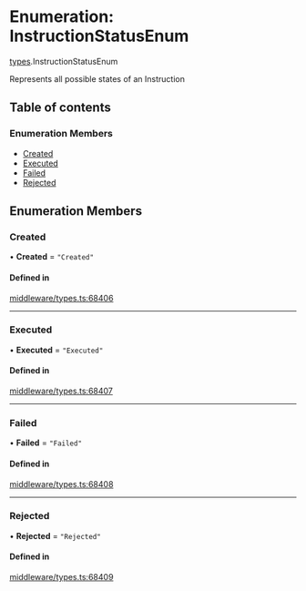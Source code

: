 # Enumeration: InstructionStatusEnum

[types](../wiki/types).InstructionStatusEnum

Represents all possible states of an Instruction

## Table of contents

### Enumeration Members

- [Created](../wiki/types.InstructionStatusEnum#created)
- [Executed](../wiki/types.InstructionStatusEnum#executed)
- [Failed](../wiki/types.InstructionStatusEnum#failed)
- [Rejected](../wiki/types.InstructionStatusEnum#rejected)

## Enumeration Members

### Created

• **Created** = ``"Created"``

#### Defined in

[middleware/types.ts:68406](https://github.com/PolymeshAssociation/polymesh-sdk/blob/079537ad/src/middleware/types.ts#L68406)

___

### Executed

• **Executed** = ``"Executed"``

#### Defined in

[middleware/types.ts:68407](https://github.com/PolymeshAssociation/polymesh-sdk/blob/079537ad/src/middleware/types.ts#L68407)

___

### Failed

• **Failed** = ``"Failed"``

#### Defined in

[middleware/types.ts:68408](https://github.com/PolymeshAssociation/polymesh-sdk/blob/079537ad/src/middleware/types.ts#L68408)

___

### Rejected

• **Rejected** = ``"Rejected"``

#### Defined in

[middleware/types.ts:68409](https://github.com/PolymeshAssociation/polymesh-sdk/blob/079537ad/src/middleware/types.ts#L68409)
